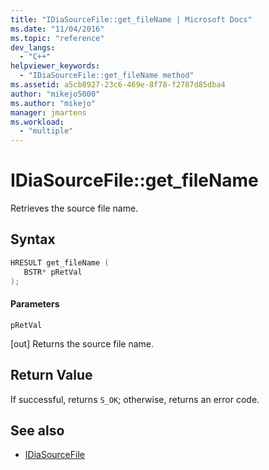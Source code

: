 ```yaml
---
title: "IDiaSourceFile::get_fileName | Microsoft Docs"
ms.date: "11/04/2016"
ms.topic: "reference"
dev_langs:
  - "C++"
helpviewer_keywords:
  - "IDiaSourceFile::get_fileName method"
ms.assetid: a5cb8927-23c6-469e-8f78-f2787d85dba4
author: "mikejo5000"
ms.author: "mikejo"
manager: jmartens
ms.workload:
  - "multiple"
---
```

# IDiaSourceFile::get_fileName
Retrieves the source file name.

## Syntax

```C++
HRESULT get_fileName ( 
   BSTR* pRetVal
);
```

#### Parameters
 `pRetVal`

[out] Returns the source file name.

## Return Value
 If successful, returns `S_OK`; otherwise, returns an error code.

## See also
- [IDiaSourceFile](../../debugger/debug-interface-access/idiasourcefile.md)